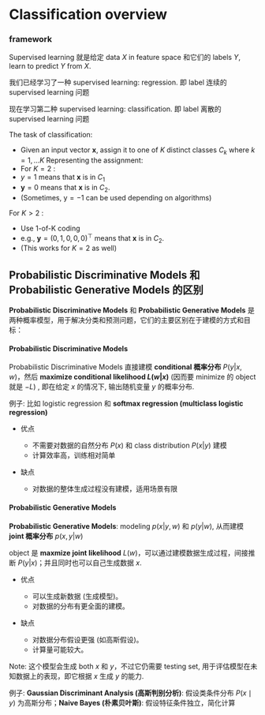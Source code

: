 # Classification overview  

### framework

Supervised learning 就是给定 data $X$ in feature space 和它们的 labels $Y$, learn to predict $Y$ from $X$.

我们已经学习了一种 supervised learning: regression. 即 label 连续的 supervised learning 问题

现在学习第二种 supervised learning: classification. 即 label 离散的 supervised learning 问题



The task of classification:
- Given an input vector $\mathbf{x}$, assign it to one of $K$ distinct classes $C_k$ where $k=1, \ldots K$
Representing the assignment:
- For $K=2$ :
- $y=1$ means that $\mathbf{x}$ is in $C_1$
- $\mathbf{y}=0$ means that $\mathbf{x}$ is in $C_2$.
- (Sometimes, $\mathrm{y}=-1$ can be used depending on algorithms)

For $K>2$ :
- Use 1-of-K coding
- e.g., $\mathbf{y}=(0,1,0,0,0)^{\top}$ means that $\mathbf{x}$ is in $C_2$.
- (This works for $K=2$ as well)



## Probabilistic Discriminative Models 和 Probabilistic Generative Models 的区别

**Probabilistic Discriminative Models** 和 **Probabilistic Generative Models** 是两种概率模型，用于解决分类和预测问题，它们的主要区别在于建模的方式和目标：

#### Probabilistic Discriminative Models

Probabilistic Discriminative Models 直接建模 **conditional 概率分布** $P(y |x,w)$，然后 **maximize conditional likelihood $L(w|x)$** (因而要 minimize 的 object 就是 $-L$) , 即在给定 $x$ 的情况下, 输出随机变量 $y$ 的概率分布.

例子: 比如 logistic regression 和 **softmax regression (multiclass logistic regression)**

- 优点
  - 不需要对数据的自然分布 $P(x)$ 和 class distribution $P(x|y)$ 建模
  - 计算效率高，训练相对简单

- 缺点

  - 对数据的整体生成过程没有建模，适用场景有限



#### Probabilistic Generative Models

**Probabilistic Generative Models**: modeling $p(x|y,w)$ 和 $p(y|w)$, 从而建模 **joint 概率分布** $p(x,y | w)$ 

object 是 **maxmize joint likelihood** $L(w)$，可以通过建模数据生成过程，间接推断 $P(y|x)$；并且同时也可以自己生成数据 $x$. 

- 优点

  - 可以生成新数据 (生成模型)。
  - 对数据的分布有更全面的建模。

- 缺点

  - 对数据分布假设更强 (如高斯假设)。
  - 计算量可能较大。

Note: 这个模型会生成 both $x$ 和 $y$，不过它仍需要 testing set, 用于评估模型在未知数据上的表现，即它根据 $x$ 生成 $y$ 的能力.

例子: **Gaussian Discriminant Analysis (高斯判别分析)**: 假设类条件分布 $P(x \mid y)$ 为高斯分布；**Naive Bayes (朴素贝叶斯)**: 假设特征条件独立，简化计算






